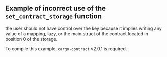 ## Example of incorrect use of the `set_contract_storage` function

the user should not have control over the key because it implies writing any value of a mapping, lazy, or the main struct of the contract located in position 0 of the storage.

To compile this example, `cargo-contract` v2.0.1 is required.